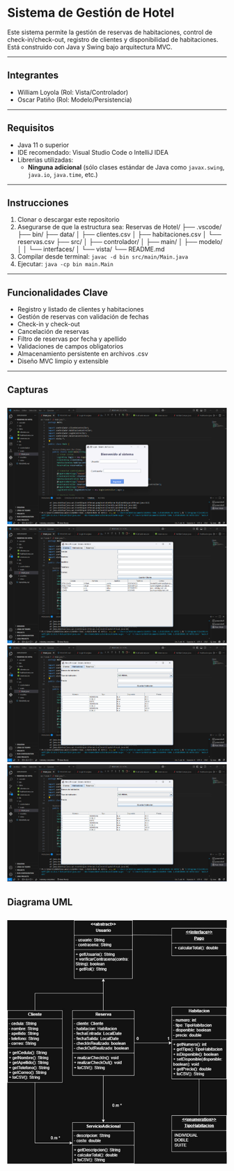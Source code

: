 # Sistema de Gestión de Hotel  

Este sistema permite la gestión de reservas de habitaciones, control de check-in/check-out, registro de clientes y disponibilidad de habitaciones. Está construido con Java y Swing bajo arquitectura MVC.

---

## Integrantes  
- William Loyola (Rol: Vista/Controlador)  
- Oscar Patiño (Rol: Modelo/Persistencia)  

---

## Requisitos  
- Java 11 o superior  
- IDE recomendado: Visual Studio Code o IntelliJ IDEA  
- Librerías utilizadas:  
  - **Ninguna adicional** (sólo clases estándar de Java como `javax.swing`, `java.io`, `java.time`, etc.)

---

## Instrucciones  
1. Clonar o descargar este repositorio  
2. Asegurarse de que la estructura sea:
   Reservas de Hotel/
  ├── .vscode/
  ├── bin/
  ├── data/
  │ ├── clientes.csv
  │ ├── habitaciones.csv
  │ └── reservas.csv
  ├── src/
  │ ├── controlador/
  │ ├── main/
  │ ├── modelo/
  │ │ └── interfaces/
  │ └── vista/
  └── README.md
3. Compilar desde terminal:
  `javac -d bin src/main/Main.java`
4. Ejecutar:
  `java -cp bin main.Main`

---

## Funcionalidades Clave
- Registro y listado de clientes y habitaciones
- Gestión de reservas con validación de fechas
- Check-in y check-out
- Cancelación de reservas
- Filtro de reservas por fecha y apellido
- Validaciones de campos obligatorios
- Almacenamiento persistente en archivos .csv
- Diseño MVC limpio y extensible
  
---

## Capturas
![Image Alt](https://github.com/Squiimoo/Examen-Fina-POO/blob/e16903a9eb53ae2980caa04cc93e021fff01957b/Captura%20de%20pantalla%202025-07-30%20011456.png)
![Image Alt](https://github.com/Squiimoo/Examen-Fina-POO/blob/e16903a9eb53ae2980caa04cc93e021fff01957b/Captura%20de%20pantalla%202025-07-30%20011518.png)
![Image Alt](https://github.com/Squiimoo/Examen-Fina-POO/blob/e16903a9eb53ae2980caa04cc93e021fff01957b/Captura%20de%20pantalla%202025-07-30%20011655.png)
![Image Alt](https://github.com/Squiimoo/Examen-Fina-POO/blob/e16903a9eb53ae2980caa04cc93e021fff01957b/Captura%20de%20pantalla%202025-07-30%20011655.png)
---

## Diagrama UML  
![Image Alt](https://github.com/Squiimoo/Examen-Fina-POO/blob/a89e14b031c5559258f66e03f2388070899b94bf/Imagen%20de%20WhatsApp%202025-07-29%20a%20las%2021.53.24_c01a10d6.jpg)
---


